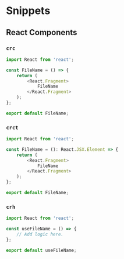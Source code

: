 # Snippets

## React Components

### `crc`

```javascript
import React from 'react';

const FileName = () => {
    return (
        <React.Fragment>
            FileName
        </React.Fragment>
    );
};

export default FileName;
```

### `crct`

```javascript
import React from 'react';

const FileName = (): React.JSX.Element => {
    return (
        <React.Fragment>
            FileName
        </React.Fragment>
    );
};

export default FileName;
```

### `crh`

```javascript
import React from 'react';

const useFileName = () => {
    // Add logic here.
};

export default useFileName;
```
